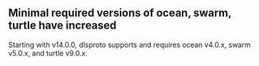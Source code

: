 ## Minimal required versions of ocean, swarm, turtle have increased

Starting with v14.0.0, dlsproto supports and requires ocean v4.0.x, swarm
v5.0.x, and turtle v9.0.x.

